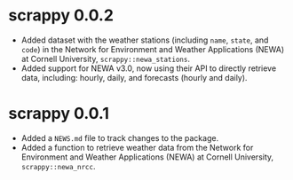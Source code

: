 # scrappy 0.0.2

* Added dataset with the weather stations (including `name`, `state`, and 
`code`) in the Network for Environment and Weather Applications (NEWA) at 
Cornell University, `scrappy::newa_stations`.
* Added support for NEWA v3.0, now using their API to directly retrieve data,
including: hourly, daily, and forecasts (hourly and daily).

# scrappy 0.0.1

* Added a `NEWS.md` file to track changes to the package.
* Added a function to retrieve weather data from the Network for Environment and 
Weather Applications (NEWA) at Cornell University, `scrappy::newa_nrcc`.
